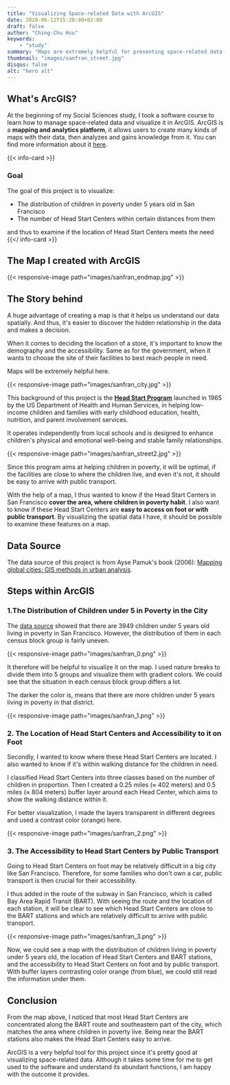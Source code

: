```yaml
---
title: "Visualizing Space-related Data with ArcGIS"
date: 2020-06-12T15:20:40+02:00
draft: false
author: "Ching-Chu Hsu"
keywords:
    - "study"
summary: "Maps are extremely helpful for presenting space-related data. I created a map with ArcGIS to examine the real-world data in San Fransisco."
thumbnail: "images/sanfran_street.jpg"
disqus: false
alt: "hero alt"
---
```


## What's ArcGIS?

At the beginning of my Social Sciences study, I took a software course to learn how to manage space-related data and visualize it in ArcGIS. ArcGIS is a **mapping and analytics platform**, it allows users to create many kinds of maps with their data, then analyzes and gains knowledge from it. You can find more information about it [here](https://www.esri.com/en-us/arcgis/about-arcgis/overview "ArcGIS").

{{< info-card >}}
### Goal 

The goal of this project is to visualize:


* The distribution of children in poverty under 5 years old in San Francisco 
* The number of Head Start Centers within certain distances from them

and thus to examine if the location of Head Start Centers meets the need
{{</ info-card >}}

## The Map I created with ArcGIS 

{{< responsive-image path="images/sanfran_endmap.jpg" >}}

## The Story behind

A huge advantage of creating a map is that it helps us understand our data spatially. And thus, it's easier to discover the hidden relationship in the data and makes a decision.

When it comes to deciding the location of a store, it's important to know the demography and the accessibility. Same as for the government, when it wants to choose the site of their facilities to best reach people in need.

Maps will be extremely helpful here.

{{< responsive-image path="images/sanfran_city.jpg" >}}

This background of this project is the [**Head Start Program**](
https://en.wikipedia.org/wiki/Head_Start_(program) "Head Start Program") launched in 1965 by the US Department of Health and Human Services, in helping low-income children and families with early childhood education, health, nutrition, and parent involvement services. 

It operates independently from local schools and is designed to enhance children's physical and emotional well-being and stable family relationships.

{{< responsive-image path="images/sanfran_street2.jpg" >}}

Since this program aims at helping children in poverty, it will be optimal, if the facilities are close to where the children live, and even it's not, it should be easy to arrive with public transport.

With the help of a map, I thus wanted to know if the Head Start Centers in San Francisco **cover the area, where children in poverty habit**. I also want to know if these Head Start Centers are **easy to access on foot or with public transport**. By visualizing the spatial data I have, it should be possible to examine these features on a map.

## Data Source

The data source of this project is from Ayse Pamuk's book (2006): [Mapping global cities: GIS methods in urban analysis](
https://agris.fao.org/agris-search/search.do?recordID=SO2007100040 "Mapping Global Cities: GIS methods in Urban analysis").

## Steps within ArcGIS

### 1.The Distribution of Children under 5 in Poverty in the City
The [data source](
https://agris.fao.org/agris-search/search.do?recordID=SO2007100040 "Mapping Global Cities: GIS methods in Urban analysis") showed that there are 3949 children under 5 years old living in poverty in San Francisco. However, the distribution of them in each census block group is fairly uneven. 

{{< responsive-image path="images/sanfran_0.png" >}}

It therefore will be helpful to visualize it on the map. I used nature breaks to divide them into 5 groups and visualize them with gradient colors. We could see that the situation in each census block group differs a lot. 

The darker the color is, means that there are more children under 5 years living in poverty in that district.

{{< responsive-image path="images/sanfran_1.png" >}}

### 2. The Location of Head Start Centers and Accessibility to it on Foot

Secondly, I wanted to know where these Head Start Centers are located. I also wanted to know if it's within walking distance for the children in need.

I classified Head Start Centers into three classes based on the number of children in proportion. Then I created a 0.25 miles (≈ 402 meters) and 0.5 miles (≈ 804 meters) buffer layer around each Head Center, which aims to show the walking distance within it. 

For better visualization, I made the layers transparent in different degrees and used a contrast color (orange) here.

{{< responsive-image path="images/sanfran_2.png" >}}

### 3. The Accessibility to Head Start Centers by Public Transport

Going to Head Start Centers on foot may be relatively difficult in a big city like San Francisco. Therefore, for some families who don't own a car, public transport is then crucial for their accessibility. 

I thus added in the route of the subway in San Francisco, which is called Bay Area Rapid Transit (BART). With seeing the route and the location of each station, it will be clear to see which Head Start Centers are close to the BART stations and which are relatively difficult to arrive with public transport.

{{< responsive-image path="images/sanfran_3.png" >}}

Now, we could see a map with the distribution of children living in poverty under 5 years old, the location of Head Start Centers and BART stations, and the accessibility to Head Start Centers on foot and by public transport. With buffer layers contrasting color orange (from blue), we could still read the information under them. 

## Conclusion

From the map above, I noticed that most Head Start Centers are concentrated along the BART route and southeastern part of the city, which matches the area where children in poverty live. Being near the BART stations also makes the Head Start Centers easy to arrive. 

ArcGIS is a very helpful tool for this project since it's pretty good at visualizing space-related data. Although it takes some time for me to get used to the software and understand its abundant functions, I am happy with the outcome it provides.